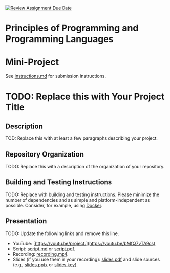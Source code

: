 [![Review Assignment Due Date](https://classroom.github.com/assets/deadline-readme-button-22041afd0340ce965d47ae6ef1cefeee28c7c493a6346c4f15d667ab976d596c.svg)](https://classroom.github.com/a/skJdUf3s)
# Principles of Programming and Programming Languages
# Mini-Project

See [instructions.md](instructions.md) for submission instructions.

# TODO: Replace this with Your Project Title

## Description

TOD: Replace this with at least a few paragraphs describing your project.
## Repository Organization

TODO: Replace this with a description of the organization of your repository.

## Building and Testing Instructions

TODO: Replace with building and testing instructions. Please minimize the number of dependencies and as simple and platform-independent as possible. Consider, for example, using [Docker](https://www.docker.com/).

## Presentation

TODO: Update the following links and remove this line.

- YouTube: [https://youtu.be/project.](https://youtu.be/bMfQ7vTA9cs)
- Script: [script.md](script.md) or [script.pdf](script.pdf).
- Recording: [recording.mp4](recording.mp4).
- Slides (if you use them in your recording): [slides.pdf]([slides.pdf](https://docs.google.com/presentation/d/1gTBPrW_VnQ0O0_dbq6ArY76kvJrXdBaRRUzaOz3Phs8/edit?usp=sharing)) and slide sources (e.g., [slides.pptx](slides.pptx) or [slides.key](slides.key)).
